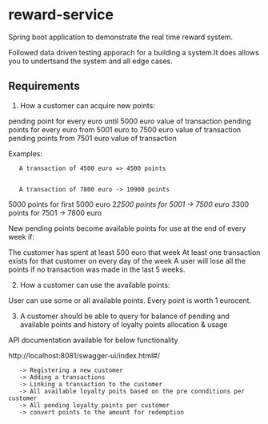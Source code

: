 # reward-service 

Spring boot application to demonstrate the real time reward system. 

Followed data driven testing apporach for a building a system.It does allows you to undertsand the system and all edge cases.

## Requirements

1. How a customer can acquire new points:


pending point for every euro until 5000 euro value of transaction
pending points for every euro from 5001 euro to 7500 euro value of transaction
pending points from 7501 euro value of transaction

Examples:

       A transaction of 4500 euro => 4500 points


       A transaction of 7800 euro -> 10900 points

5000 points for first 5000 euro
2*2500 points for 5001 -> 7500 euro
3*300 points for 7501 -> 7800 euro 

New pending points become available points for use at the end of every week if:

The customer has spent at least 500 euro that week
At least one transaction exists for that customer on every day of the week
A user will lose all the points if no transaction was made in the last 5 weeks.

2. How a customer can use the available points:

User can use some or all available points. Every point is worth 1 eurocent.

3. A customer should be able to query for balance of pending and available points and history of loyalty points allocation & usage   



API documentation available for below functionality

http://localhost:8081/swagger-ui/index.html#/

       -> Registering a new customer 
       -> Adding a transactions
       -> Linking a transaction to the customer
       -> All available loyalty poits based on the pre connditions per customer
       -> All pending loyalty points per customer
       -> convert points to the amount for redemption






